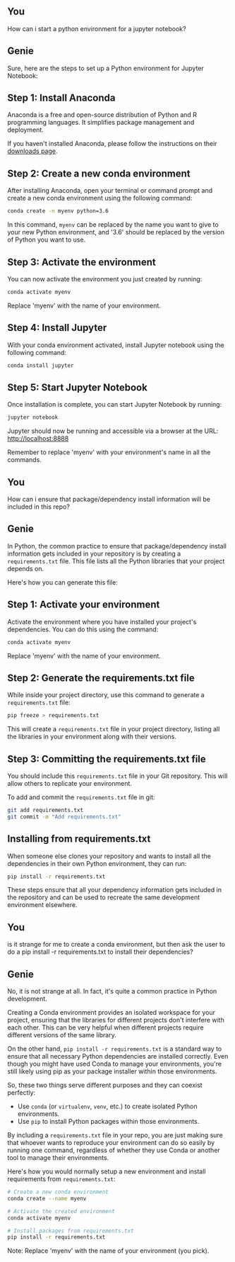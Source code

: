 
## You

How can i start a python environment for a jupyter notebook?

## Genie

Sure, here are the steps to set up a Python environment for Jupyter Notebook:

## Step 1: Install Anaconda

Anaconda is a free and open-source distribution of Python and R programming languages. It simplifies package management and deployment.

If you haven't installed Anaconda, please follow the instructions on their [downloads page](https://www.anaconda.com/products/distribution#download-section).

## Step 2: Create a new conda environment

After installing Anaconda, open your terminal or command prompt and create a new conda environment using the following command:

```bash
conda create -n myenv python=3.6
```

In this command, `myenv` can be replaced by the name you want to give to your new Python environment, and '3.6' should be replaced by the version of Python you want to use.

## Step 3: Activate the environment

You can now activate the environment you just created by running:

```bash
conda activate myenv
```

Replace 'myenv' with the name of your environment.

## Step 4: Install Jupyter

With your conda environment activated, install Jupyter notebook using the following command:

```bash
conda install jupyter
```

## Step 5: Start Jupyter Notebook

Once installation is complete, you can start Jupyter Notebook by running:

```bash
jupyter notebook
```

Jupyter should now be running and accessible via a browser at the URL: <http://localhost:8888>

Remember to replace 'myenv' with your environment's name in all the commands.

## You

How can i ensure that package/dependency install information will be included in this repo?

## Genie

In Python, the common practice to ensure that package/dependency install information gets included in your repository is by creating a `requirements.txt` file. This file lists all the Python libraries that your project depends on.

Here's how you can generate this file:

## Step 1: Activate your environment

Activate the environment where you have installed your project's dependencies. You can do this using the command:

```bash
conda activate myenv
```

Replace 'myenv' with the name of your environment.

## Step 2: Generate the requirements.txt file

While inside your project directory, use this command to generate a `requirements.txt` file:

```bash
pip freeze > requirements.txt
```

This will create a `requirements.txt` file in your project directory, listing all the libraries in your environment along with their versions.

## Step 3: Committing the requirements.txt file

You should include this `requirements.txt` file in your Git repository. This will allow others to replicate your environment.

To add and commit the `requirements.txt` file in git:

```bash
git add requirements.txt
git commit -m "Add requirements.txt"
```

## Installing from requirements.txt

When someone else clones your repository and wants to install all the dependencies in their own Python environment, they can run:

```bash
pip install -r requirements.txt
```

These steps ensure that all your dependency information gets included in the repository and can be used to recreate the same development environment elsewhere.

## You

is it strange for me to create a conda environment, but then ask the user to do a pip install -r requirements.txt to install their dependencies?

## Genie

No, it is not strange at all. In fact, it's quite a common practice in Python development.

Creating a Conda environment provides an isolated workspace for your project, ensuring that the libraries for different projects don't interfere with each other. This can be very helpful when different projects require different versions of the same library.

On the other hand, `pip install -r requirements.txt` is a standard way to ensure that all necessary Python dependencies are installed correctly. Even though you might have used Conda to manage your environments, you're still likely using pip as your package installer within those environments.

So, these two things serve different purposes and they can coexist perfectly:

- Use `conda` (or `virtualenv`, `venv`, etc.) to create isolated Python environments.
- Use `pip` to install Python packages within those environments.

By including a `requirements.txt` file in your repo, you are just making sure that whoever wants to reproduce your environment can do so easily by running one command, regardless of whether they use Conda or another tool to manage their environments.

Here's how you would normally setup a new environment and install requirements from `requirements.txt`:

```bash
# Create a new conda environment
conda create --name myenv

# Activate the created environment
conda activate myenv

# Install packages from requirements.txt
pip install -r requirements.txt
```

Note: Replace 'myenv' with the name of your environment (you pick).
